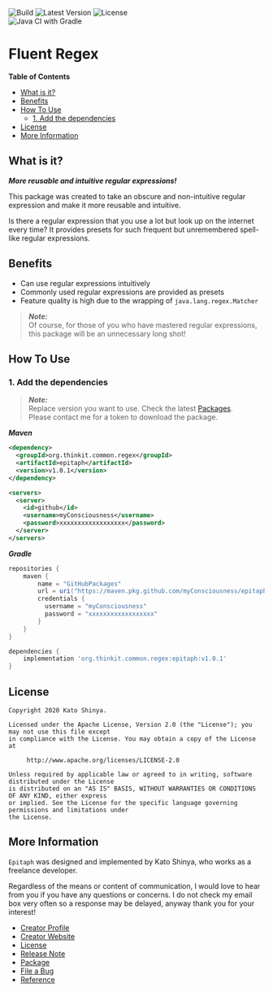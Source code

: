 ![Build](https://img.shields.io/badge/Build-Automated-2980b9.svg?style=for-the-badge)
![Latest Version](https://img.shields.io/badge/Latest_Version-v1.0.1-27ae60.svg?style=for-the-badge)
![License](https://img.shields.io/badge/License-Apache_2.0-e74c3c.svg?style=for-the-badge)</br>
![Java CI with Gradle](https://github.com/myConsciousness/epitaph/workflows/Java%20CI%20with%20Gradle/badge.svg)

# Fluent Regex

<!-- START doctoc generated TOC please keep comment here to allow auto update -->
<!-- DON'T EDIT THIS SECTION, INSTEAD RE-RUN doctoc TO UPDATE -->

**Table of Contents**

- [What is it?](#what-is-it)
- [Benefits](#benefits)
- [How To Use](#how-to-use)
  - [1. Add the dependencies](#1-add-the-dependencies)
- [License](#license)
- [More Information](#more-information)

<!-- END doctoc generated TOC please keep comment here to allow auto update -->

## What is it?

**_More reusable and intuitive regular expressions!_**

This package was created to take an obscure and non-intuitive regular expression and make it more reusable and intuitive.

Is there a regular expression that you use a lot but look up on the internet every time? It provides presets for such frequent but unremembered spell-like regular expressions.

## Benefits

- Can use regular expressions intuitively
- Commonly used regular expressions are provided as presets
- Feature quality is high due to the wrapping of `java.lang.regex.Matcher`

> **_Note:_**</br>
> Of course, for those of you who have mastered regular expressions, this package will be an unnecessary long shot!

## How To Use

### 1. Add the dependencies

> **_Note:_**</br>
> Replace version you want to use. Check the latest [Packages](https://github.com/myConsciousness/epitaph/packages).</br>
> Please contact me for a token to download the package.

**_Maven_**

```xml
<dependency>
  <groupId>org.thinkit.common.regex</groupId>
  <artifactId>epitaph</artifactId>
  <version>v1.0.1</version>
</dependency>

<servers>
  <server>
    <id>github</id>
    <username>myConsciousness</username>
    <password>xxxxxxxxxxxxxxxxxx</password>
  </server>
</servers>
```

**_Gradle_**

```gradle
repositories {
    maven {
        name = "GitHubPackages"
        url = uri("https://maven.pkg.github.com/myConsciousness/epitaph")
        credentials {
          username = "myConsciousness"
          password = "xxxxxxxxxxxxxxxxxx"
        }
    }
}

dependencies {
    implementation 'org.thinkit.common.regex:epitaph:v1.0.1'
}
```

## License

```license
Copyright 2020 Kato Shinya.

Licensed under the Apache License, Version 2.0 (the "License"); you may not use this file except
in compliance with the License. You may obtain a copy of the License at

     http://www.apache.org/licenses/LICENSE-2.0

Unless required by applicable law or agreed to in writing, software distributed under the License
is distributed on an "AS IS" BASIS, WITHOUT WARRANTIES OR CONDITIONS OF ANY KIND, either express
or implied. See the License for the specific language governing permissions and limitations under
the License.
```

## More Information

`Epitaph` was designed and implemented by Kato Shinya, who works as a freelance developer.

Regardless of the means or content of communication, I would love to hear from you if you have any questions or concerns. I do not check my email box very often so a response may be delayed, anyway thank you for your interest!

- [Creator Profile](https://github.com/myConsciousness)
- [Creator Website](https://myconsciousness.github.io/)
- [License](https://github.com/myConsciousness/epitaph/blob/master/LICENSE)
- [Release Note](https://github.com/myConsciousness/epitaph/releases)
- [Package](https://github.com/myConsciousness/epitaph/packages)
- [File a Bug](https://github.com/myConsciousness/epitaph/issues)
- [Reference](https://myconsciousness.github.io/epitaph/)
